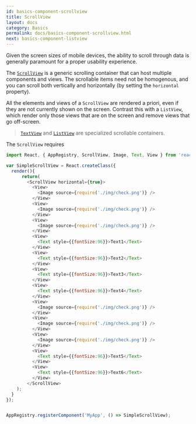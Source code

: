 ```yaml
---
id: basics-component-scrollview
title: ScrollView
layout: docs
category: Basics
permalink: docs/basics-component-scrollview.html
next: basics-component-listview
---
```


Given the screen sizes of mobile devices, the ability to scroll through data is generally paramount for a proper usability experience.

The [`ScrollView`](/react-native/docs/scrollview.html) is a generic scrolling container that can host multiple components and views. The scrollable items need not be homogenous, and you can scroll both vertically and horizontally (by setting the `horizontal` property).

All the elements and views of a `ScrollView` are rendered a priori, even if they are not currently shown on the screen. Contrast this with a `ListView`, which render only those views that are on the screen and remove views that go off-screen.

> [`TextView`](/react-native/docs/basics-component-textview.html) and [`ListView`](/react-native/docs/basics-component-listview.html) are specialized scrollable containers.

The `ScrollView` requires

```JavaScript
import React, { AppRegistry, ScrollView, Image, Text, View } from 'react-native'

var SimpleScrollView = React.createClass({
  render(){
      return(
        <ScrollView horizontal={true}>
          <View>
            <Image source={require('./img/check.png')} />
          </View>
          <View>
            <Image source={require('./img/check.png')} />
          </View>
          <View>
            <Image source={require('./img/check.png')} />
          </View>
          <View>
            <Text style={{fontSize:96}}>Text1</Text>
          </View>
          <View>
            <Text style={{fontSize:96}}>Text2</Text>
          </View>
          <View>
            <Text style={{fontSize:96}}>Text3</Text>
          </View>
          <View>
            <Text style={{fontSize:96}}>Text4</Text>
          </View>
          <View>
            <Image source={require('./img/check.png')} />
          </View>
          <View>
            <Image source={require('./img/check.png')} />
          </View>
          <View>
            <Image source={require('./img/check.png')} />
          </View>
          <View>
            <Text style={{fontSize:96}}>Text5</Text>
          </View>
          <View>
            <Text style={{fontSize:96}}>Text6</Text>
          </View>
        </ScrollView>
    );
  }
});


AppRegistry.registerComponent('MyApp', () => SimpleScrollView);
```
